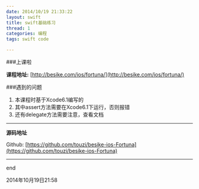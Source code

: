 ```yaml
---
date: 2014/10/19 21:33:22
layout: swift
title: swift基础练习
thread: 1
categories: 编程
tags: swift code

---
```


###上课啦

**课程地址:** [http://besike.com/ios/fortuna/](http://besike.com/ios/fortuna/)

###遇到的问题

1. 本课程时基于Xcode6.1编写的
2. 其中assert方法需要在Xcode6.1下运行，否则报错
3. 还有delegate方法需要注意，查看文档

----

**源码地址**

Github: [https://github.com/touzi/besike-ios-Fortuna](https://github.com/touzi/besike-ios-Fortuna)





----

end

2014年10月19日21:58

